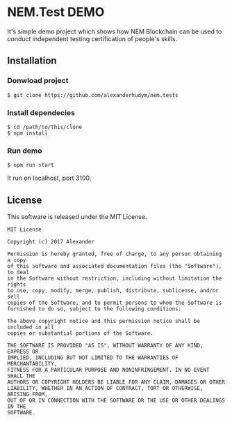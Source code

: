 # NEM.Test DEMO
It's simple demo project which shows how NEM Blockchain can be used to conduct independent testing certification of people's skills.

## Installation

### Donwload project

```
$ git clone https://github.com/alexanderhudym/nem.tests
```

### Install dependecies
 
```
$ cd /path/to/this/clone
$ npm install
```

### Run demo

```
$ npm run start
```

It run on localhost, port 3100.



## License

This software is released under the MIT License.

```
MIT License

Copyright (c) 2017 Alexander

Permission is hereby granted, free of charge, to any person obtaining a copy
of this software and associated documentation files (the "Software"), to deal
in the Software without restriction, including without limitation the rights
to use, copy, modify, merge, publish, distribute, sublicense, and/or sell
copies of the Software, and to permit persons to whom the Software is
furnished to do so, subject to the following conditions:

The above copyright notice and this permission notice shall be included in all
copies or substantial portions of the Software.

THE SOFTWARE IS PROVIDED "AS IS", WITHOUT WARRANTY OF ANY KIND, EXPRESS OR
IMPLIED, INCLUDING BUT NOT LIMITED TO THE WARRANTIES OF MERCHANTABILITY,
FITNESS FOR A PARTICULAR PURPOSE AND NONINFRINGEMENT. IN NO EVENT SHALL THE
AUTHORS OR COPYRIGHT HOLDERS BE LIABLE FOR ANY CLAIM, DAMAGES OR OTHER
LIABILITY, WHETHER IN AN ACTION OF CONTRACT, TORT OR OTHERWISE, ARISING FROM,
OUT OF OR IN CONNECTION WITH THE SOFTWARE OR THE USE OR OTHER DEALINGS IN THE
SOFTWARE.
```